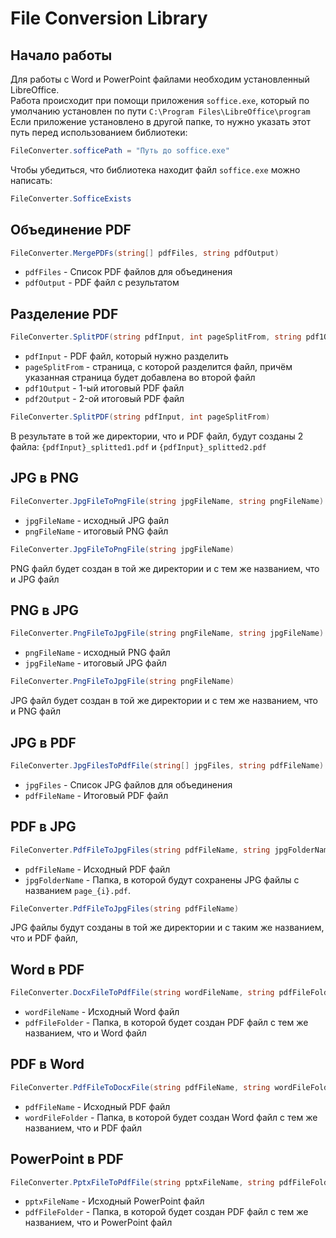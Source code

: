 # File Conversion Library

## Начало работы
Для работы с Word и PowerPoint файлами необходим установленный LibreOffice.\
Работа происходит при помощи приложения `soffice.exe`, который по умолчанию установлен по пути `C:\Program Files\LibreOffice\program`\
Если приложение установлено в другой папке, то нужно указать этот путь перед использованием библиотеки:
```csharp
FileConverter.sofficePath = "Путь до soffice.exe"
```
Чтобы убедиться, что библиотека находит файл `soffice.exe` можно написать:
```csharp
FileConverter.SofficeExists
```

## Объединение PDF
```csharp
FileConverter.MergePDFs(string[] pdfFiles, string pdfOutput)
```
- `pdfFiles` - Список PDF файлов для объединения
- `pdfOutput` - PDF файл c результатом

## Разделение PDF
```csharp
FileConverter.SplitPDF(string pdfInput, int pageSplitFrom, string pdf1Output, string pdf2Output)
```
- `pdfInput` - PDF файл, который нужно разделить
- `pageSplitFrom` - страница, с которой разделится файл, причём указанная страница будет добавлена во второй файл
- `pdf1Output` - 1-ый итоговый PDF файл
- `pdf2Output` - 2-ой итоговый PDF файл

```csharp
FileConverter.SplitPDF(string pdfInput, int pageSplitFrom)
```
В результате в той же директории, что и PDF файл, будут созданы 2 файла: `{pdfInput}_splitted1.pdf` и `{pdfInput}_splitted2.pdf`

## JPG в PNG
```csharp
FileConverter.JpgFileToPngFile(string jpgFileName, string pngFileName)
```
- `jpgFileName` - исходный JPG файл
- `pngFileName` - итоговый PNG файл

```csharp
FileConverter.JpgFileToPngFile(string jpgFileName)
```
PNG файл будет создан в той же директории и с тем же названием, что и JPG файл

## PNG в JPG
```csharp
FileConverter.PngFileToJpgFile(string pngFileName, string jpgFileName)
```
- `pngFileName` - исходный PNG файл
- `jpgFileName` - итоговый JPG файл

```csharp
FileConverter.PngFileToJpgFile(string pngFileName)
```
JPG файл будет создан в той же директории и с тем же названием, что и PNG файл

## JPG в PDF
```csharp
FileConverter.JpgFilesToPdfFile(string[] jpgFiles, string pdfFileName)
```
- `jpgFiles` - Список JPG файлов для объединения
- `pdfFileName` - Итоговый PDF файл

## PDF в JPG
```csharp
FileConverter.PdfFileToJpgFiles(string pdfFileName, string jpgFolderName)
```
- `pdfFileName` - Исходный PDF файл
- `jpgFolderName` - Папка, в которой будут сохранены JPG файлы с названием `page_{i}.pdf`.

```csharp
FileConverter.PdfFileToJpgFiles(string pdfFileName)
```
JPG файлы будут созданы в той же директории и с таким же названием, что и PDF файл, 

## Word в PDF
```csharp
FileConverter.DocxFileToPdfFile(string wordFileName, string pdfFileFolder)
```
- `wordFileName` - Исходный Word файл
- `pdfFileFolder` - Папка, в которой будет создан PDF файл с тем же названием, что и Word файл

## PDF в Word
```csharp
FileConverter.PdfFileToDocxFile(string pdfFileName, string wordFileFolder)
```
- `pdfFileName` - Исходный PDF файл
- `wordFileFolder` - Папка, в которой будет создан Word файл с тем же названием, что и PDF файл

## PowerPoint в PDF
```csharp
FileConverter.PptxFileToPdfFile(string pptxFileName, string pdfFileFolder)
```
- `pptxFileName` - Исходный PowerPoint файл
- `pdfFileFolder` - Папка, в которой будет создан PDF файл с тем же названием, что и PowerPoint файл